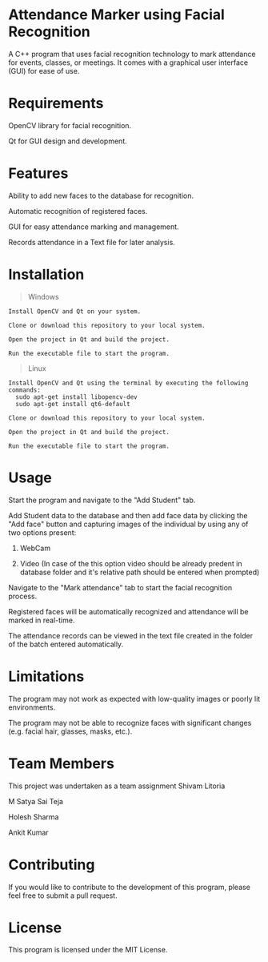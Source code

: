 # Attendance Marker using Facial Recognition
A C++ program that uses facial recognition technology to mark attendance for events, classes, or meetings. It comes with a graphical user interface (GUI) for ease of use.

# Requirements
OpenCV library for facial recognition.

Qt for GUI design and development.

# Features
  Ability to add new faces to the database for recognition.
  
  Automatic recognition of registered faces.
  
  GUI for easy attendance marking and management.
  
  Records attendance in a Text file for later analysis.
# Installation
>Windows

    Install OpenCV and Qt on your system.
    
    Clone or download this repository to your local system.
    
    Open the project in Qt and build the project.
    
    Run the executable file to start the program.
>Linux

    Install OpenCV and Qt using the terminal by executing the following commands:
      sudo apt-get install libopencv-dev
      sudo apt-get install qt6-default
      
    Clone or download this repository to your local system.
    
    Open the project in Qt and build the project.
    
    Run the executable file to start the program.
# Usage
  Start the program and navigate to the "Add Student" tab.
  
  Add Student data to the database and then add face data by clicking the "Add face" button and capturing images of the individual by using any of two options present:
  1. WebCam 
  
  2. Video (In case of the this option video should be already predent in database folder and it's relative path should be entered when prompted)
  
  Navigate to the "Mark attendance" tab to start the facial recognition process.
  
  Registered faces will be automatically recognized and attendance will be marked in real-time.
  
  The attendance records can be viewed in the text file created in the folder of the batch entered automatically.
  
# Limitations
The program may not work as expected with low-quality images or poorly lit environments.

The program may not be able to recognize faces with significant changes (e.g. facial hair, glasses, masks, etc.).

# Team Members
This project was undertaken as a team assignment
Shivam Litoria

M Satya Sai Teja

Holesh Sharma

Ankit Kumar 


# Contributing
If you would like to contribute to the development of this program, please feel free to submit a pull request.


# License
This program is licensed under the MIT License.
